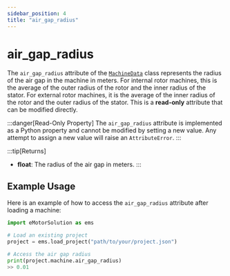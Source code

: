 ```yaml
---
sidebar_position: 4
title: "air_gap_radius"
---
```


# air_gap_radius

The `air_gap_radius` attribute of the [`MachineData`](/docs/api/Machine/) class represents the radius of the air gap in the machine in meters. For internal rotor machines, this is the average of the outer radius of the rotor and the inner radius of the stator. For external rotor machines, it is the average of the inner radius of the rotor and the outer radius of the stator.
This is a **read-only** attribute that can be modified directly.

:::danger[Read-Only Property]
The `air_gap_radius` attribute is implemented as a Python property and cannot be modified by setting a new value. Any attempt to assign a new value will raise an `AttributeError`.
:::

:::tip[Returns]
- **float**: The radius of the air gap in meters.
:::


## Example Usage
Here is an example of how to access the `air_gap_radius` attribute after loading a machine:
```python
import eMotorSolution as ems

# Load an existing project
project = ems.load_project("path/to/your/project.json")

# Access the air gap radius
print(project.machine.air_gap_radius)
>> 0.01
```